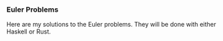 ### Euler Problems

Here are my solutions to the Euler problems. They will be done with either Haskell or Rust.
